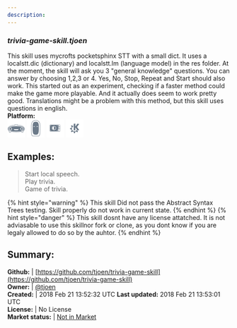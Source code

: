 ```yaml
---
description: 
---
```


### _trivia-game-skill.tjoen_  
This skill uses mycrofts pocketsphinx STT with a small dict.
It uses a localstt.dic (dictionary) and localstt.lm (language model) in the res folder.
At the moment, the skill will ask you 3 "general knowledge" questions.
You can answer by choosing 1,2,3 or 4.
Yes, No, Stop, Repeat and Start should also work.
This started out as an experiment, checking if a faster method could make the  game more playable.
And it actually does seem to work pretty good.
Translations might be a problem with this method, but this skill uses questions in english.  
**Platform:**  
 ![Mark I](../.gitbook/assets/mark-1-icon.png)  ![Mark II](../.gitbook/assets/mark-2-icon.png)  ![Picroft](../.gitbook/assets/picroft-icon.png)  ![plasmoid](../.gitbook/assets/kde.png)   
## Examples:  
> Start local speech.  
> Play trivia.  
> Game of trivia.  
  
{% hint style="warning" %}
This skill Did not pass the Abstract Syntax Trees testing. Skill properly do not work in current state.
{% endhint %}
{% hint style="danger" %}
This skill dosnt have any license attatched. It is not adviasable to use this skillnor fork or clone, as you dont know if you are legaly allowed to do so by the auhtor.
{% endhint %}
  
## Summary:  
**Github:** | [https://github.com/tjoen/trivia-game-skill](https://github.com/tjoen/trivia-game-skill)  
**Owner:** | [@tjoen](https://github.com/tjoen)  
**Created:** | 2018 Feb 21 13:52:32 UTC  **Last updated:** 2018 Feb 21 13:53:01 UTC  
**License:** | No License  
**Market status:** | [Not in Market](https://market.mycroft.ai/skill/)  
